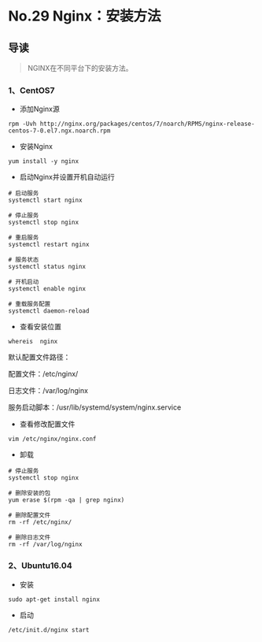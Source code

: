 # No.29 Nginx：安装方法

## 导读

> NGINX在不同平台下的安装方法。

### 1、CentOS7

- 添加Nginx源

```shell
rpm -Uvh http://nginx.org/packages/centos/7/noarch/RPMS/nginx-release-centos-7-0.el7.ngx.noarch.rpm
```

- 安装Nginx

```shell
yum install -y nginx
```

- 启动Nginx并设置开机自动运行

```shell
# 启动服务
systemctl start nginx

# 停止服务
systemctl stop nginx

# 重启服务
systemctl restart nginx

# 服务状态
systemctl status nginx

# 开机启动
systemctl enable nginx

# 重载服务配置
systemctl daemon-reload
```

- 查看安装位置

```shell
whereis  nginx
```

默认配置文件路径：

配置文件：/etc/nginx/

日志文件：/var/log/nginx

服务启动脚本：/usr/lib/systemd/system/nginx.service

- 查看修改配置文件

```shel
vim /etc/nginx/nginx.conf
```

- 卸载

```shell
# 停止服务
systemctl stop nginx

# 删除安装的包
yum erase $(rpm -qa | grep nginx)

# 删除配置文件
rm -rf /etc/nginx/

# 删除日志文件
rm -rf /var/log/nginx
```

### 2、Ubuntu16.04

- 安装

```shell
sudo apt-get install nginx
```

- 启动

```shell
/etc/init.d/nginx start
```
